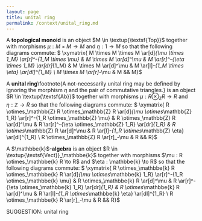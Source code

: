 ```yaml
---
layout: page
title: unital ring
permalink: /context/unital_ring.md
---
```

 A **topological monoid** is an object $M \in \textup{\textsf{Top}}$ together with morphisms $\mu : M \times M \to M$ and $\eta : 1 \to M$ so that the following diagrams commute:
$ \xymatrix{ M \times M \times M \ar[d]_{\mu \times 1_M} \ar[r]^-{1_M \times \mu} & M \times M \ar[d]^\mu & M \ar[r]^-{\eta \times 1_M} \ar[dr]_{1_M} & M \times M \ar[d]^\mu & M \ar[l]_-{1_M \times \eta} \ar[dl]^{1_M} \\ M \times M \ar[r]_-\mu & M &&  M}$

A **unital ring**\footnote{A not-necessarily unital ring may be defined by ignoring the morphism $\eta$ and the pair of commutative triangles.} is an object $R \in \textup{\textsf{Ab}}$ together with morphisms $\mu : R \otimes_\mathbb{Z}  R \to R$ and $\eta : \mathbb{Z} \to R$ so that the following diagrams commute:
$ \xymatrix{ R \otimes_\mathbb{Z} R \otimes_\mathbb{Z} R \ar[d]_{\mu \otimes_\mathbb{Z} 1_R} \ar[r]^-{1_R \otimes_\mathbb{Z} \mu} & R \otimes_\mathbb{Z} R \ar[d]^\mu & R \ar[r]^-{\eta \otimes_\mathbb{Z} 1_R} \ar[dr]_{1_R} & R \otimes_\mathbb{Z} R \ar[d]^\mu & R \ar[l]_-{1_R \otimes_\mathbb{Z} \eta} \ar[dl]^{1_R} \\ R \otimes_\mathbb{Z} R \ar[r]_-\mu & R &&  R}$

A $\mathbbe{k}$-**algebra** is an object $R \in \textup{\textsf{Vect}}_\mathbbe{k}$  together with morphisms $\mu : R \otimes_\mathbbe{k}  R \to R$ and $\eta : \mathbbe{k} \to R$ so that the following diagrams commute:
$ \xymatrix{ R \otimes_\mathbbe{k} R \otimes_\mathbbe{k} R \ar[d]_{\mu \otimes_\mathbbe{k} 1_R} \ar[r]^-{1_R \otimes_\mathbbe{k} \mu} & R \otimes_\mathbbe{k} R \ar[d]^\mu & R \ar[r]^-{\eta \otimes_\mathbbe{k} 1_R} \ar[dr]_{1_R} & R \otimes_\mathbbe{k} R \ar[d]^\mu & R \ar[l]_-{1_R \otimes_\mathbbe{k} \eta} \ar[dl]^{1_R} \\ R \otimes_\mathbbe{k} R \ar[r]_-\mu & R &&  R}$


SUGGESTION: unital ring